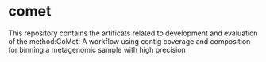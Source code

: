 # comet
This repository contains the artificats related to development and evaluation of the method:CoMet: A workflow using contig coverage and composition for binning a metagenomic sample with high precision
